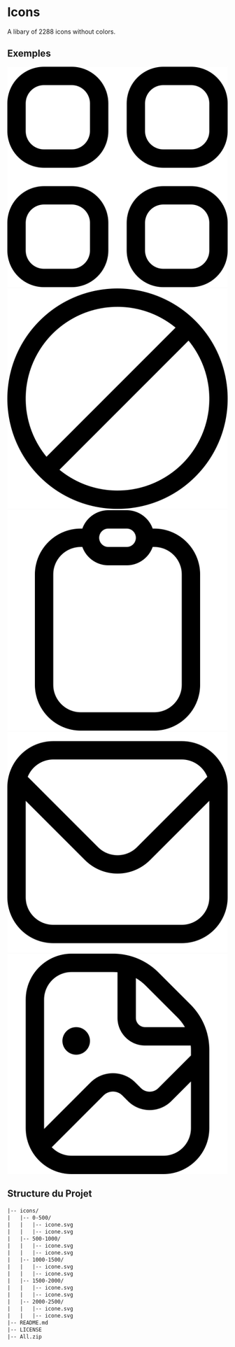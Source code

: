 # Icons

A libary of 2288 icons without colors.

## Exemples

![Apps](/0-500/fi-rr-apps.svg)
![Ban](fi-rr-ban.svg)
![Clipboard](fi-rr-clipboard.svg)
![Envelope](fi-rr-envelope.svg)
![Image](fi-rr-file-image.svg)

## Structure du Projet

```plaintext
|-- icons/
|   |-- 0-500/
|   |   |-- icone.svg
|   |   |-- icone.svg
|   |-- 500-1000/
|   |   |-- icone.svg
|   |   |-- icone.svg
|   |-- 1000-1500/
|   |   |-- icone.svg
|   |   |-- icone.svg
|   |-- 1500-2000/
|   |   |-- icone.svg
|   |   |-- icone.svg
|   |-- 2000-2500/
|   |   |-- icone.svg
|   |   |-- icone.svg
|-- README.md
|-- LICENSE
|-- All.zip
